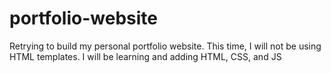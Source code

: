 # portfolio-website
Retrying to build my personal portfolio website. This time, I will not be using HTML templates. I will be learning and adding HTML, CSS, and JS 

